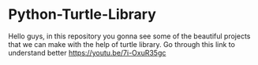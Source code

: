 # Python-Turtle-Library
Hello guys, in this repository you gonna see some of the beautiful projects that we can make with the help of turtle library.
Go through this link to understand better
https://youtu.be/7i-OxuR35gc
